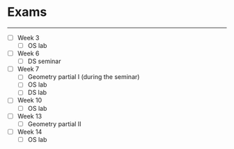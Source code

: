 # Exams
___
- [ ] Week 3 
	- [ ] OS lab
- [ ] Week 6 
	- [ ] DS seminar
 - [ ] Week 7 
	- [ ] Geometry partial I (during the seminar)
	- [ ] OS lab
	- [ ] DS lab
- [ ] Week 10 
	- [ ] OS lab
- [ ] Week 13 
	- [ ] Geometry partial II
- [ ] Week 14 
	- [ ] OS lab 
